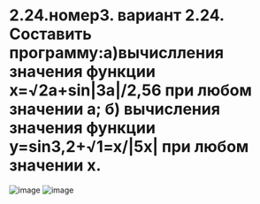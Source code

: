 # 2.24.номер3. вариант 2.24. Составить программу:а)вычислления значения функции х=√2а+sin|3a|/2,56 при любом значении а; б) вычисления значения функции у=sin3,2+√1=x/|5x| при любом значении х.
![image](https://user-images.githubusercontent.com/113889282/218953795-1e4ca0e6-c634-4143-8bba-1535b41c2ae9.png) ![image](https://user-images.githubusercontent.com/113889282/218955606-041bb590-f0f6-4eb8-9e37-29f00b0b7313.png)

